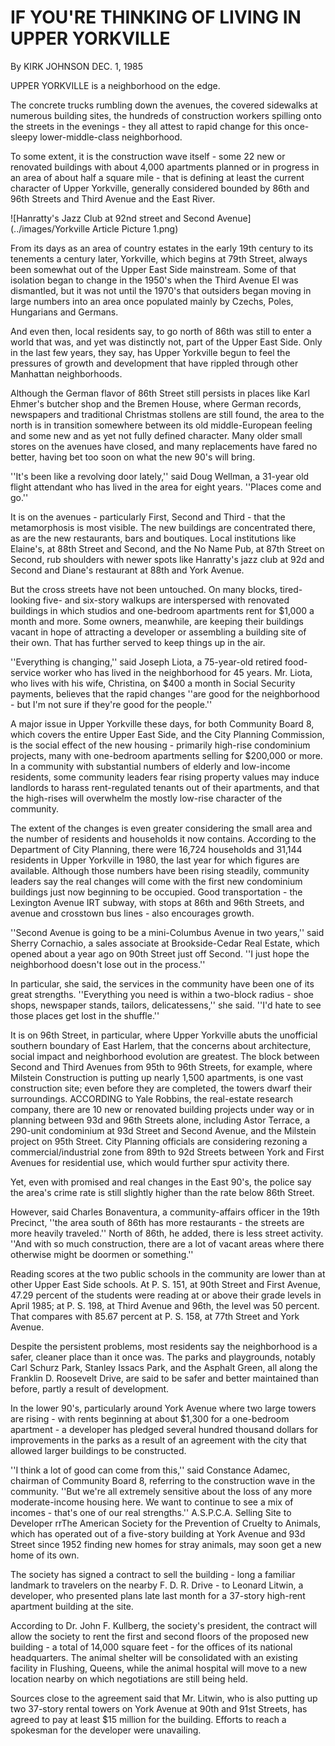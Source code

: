 IF YOU'RE THINKING OF LIVING IN UPPER YORKVILLE
===

By KIRK JOHNSON DEC. 1, 1985 

UPPER YORKVILLE is a neighborhood on the edge.

The concrete trucks rumbling down the avenues, the covered sidewalks at numerous building sites, the hundreds of construction workers spilling onto the streets in the evenings - they all attest to rapid change for this once-sleepy lower-middle-class neighborhood.

To some extent, it is the construction wave itself - some 22 new or renovated buildings with about 4,000 apartments planned or in progress in an area of about half a square mile - that is defining at least the current character of Upper Yorkville, generally considered bounded by 86th and 96th Streets and Third Avenue and the East River.

![Hanratty's Jazz Club at 92nd street and Second Avenue](../images/Yorkville Article Picture 1.png)

From its days as an area of country estates in the early 19th century to its tenements a century later, Yorkville, which begins at 79th Street, always been somewhat out of the Upper East Side mainstream. Some of that isolation began to change in the 1950's when the Third Avenue El was dismantled, but it was not until the 1970's that outsiders began moving in large numbers into an area once populated mainly by Czechs, Poles, Hungarians and Germans.

And even then, local residents say, to go north of 86th was still to enter a world that was, and yet was distinctly not, part of the Upper East Side. Only in the last few years, they say, has Upper Yorkville begun to feel the pressures of growth and development that have rippled through other Manhattan neighborhoods.

Although the German flavor of 86th Street still persists in places like Karl Ehmer's butcher shop and the Bremen House, where German records, newspapers and traditional Christmas stollens are still found, the area to the north is in transition somewhere between its old middle-European feeling and some new and as yet not fully defined character. Many older small stores on the avenues have closed, and many replacements have fared no better, having bet too soon on what the new 90's will bring.

''It's been like a revolving door lately,'' said Doug Wellman, a 31-year old flight attendant who has lived in the area for eight years. ''Places come and go.''

It is on the avenues - particularly First, Second and Third - that the metamorphosis is most visible. The new buildings are concentrated there, as are the new restaurants, bars and boutiques. Local institutions like Elaine's, at 88th Street and Second, and the No Name Pub, at 87th Street on Second, rub shoulders with newer spots like Hanratty's jazz club at 92d and Second and Diane's restaurant at 88th and York Avenue.

But the cross streets have not been untouched. On many blocks, tired-looking five- and six-story walkups are interspersed with renovated buildings in which studios and one-bedroom apartments rent for $1,000 a month and more. Some owners, meanwhile, are keeping their buildings vacant in hope of attracting a developer or assembling a building site of their own. That has further served to keep things up in the air.

''Everything is changing,'' said Joseph Liota, a 75-year-old retired food-service worker who has lived in the neighborhood for 45 years. Mr. Liota, who lives with his wife, Christina, on $400 a month in Social Security payments, believes that the rapid changes ''are good for the neighborhood - but I'm not sure if they're good for the people.''

A major issue in Upper Yorkville these days, for both Community Board 8, which covers the entire Upper East Side, and the City Planning Commission, is the social effect of the new housing - primarily high-rise condominium projects, many with one-bedroom apartments selling for $200,000 or more.
In a community with substantial numbers of elderly and low-income residents, some community leaders fear rising property values may induce landlords to harass rent-regulated tenants out of their apartments, and that the high-rises will overwhelm the mostly low-rise character of the community.

The extent of the changes is even greater considering the small area and the number of residents and households it now contains. According to the Department of City Planning, there were 16,724 households and 31,144 residents in Upper Yorkville in 1980, the last year for which figures are available. Although those numbers have been rising steadily, community leaders say the real changes will come with the first new condominium buildings just now beginning to be occupied. Good transportation - the Lexington Avenue IRT subway, with stops at 86th and 96th Streets, and avenue and crosstown bus lines - also encourages growth.

''Second Avenue is going to be a mini-Columbus Avenue in two years,'' said Sherry Cornachio, a sales associate at Brookside-Cedar Real Estate, which opened about a year ago on 90th Street just off Second. ''I just hope the neighborhood doesn't lose out in the process.''

In particular, she said, the services in the community have been one of its great strengths. ''Everything you need is within a two-block radius - shoe shops, newspaper stands, tailors, delicatessens,'' she said. ''I'd hate to see those places get lost in the shuffle.''

It is on 96th Street, in particular, where Upper Yorkville abuts the unofficial southern boundary of East Harlem, that the concerns about architecture, social impact and neighborhood evolution are greatest. The block between Second and Third Avenues from 95th to 96th Streets, for example, where Milstein Construction is putting up nearly 1,500 apartments, is one vast construction site; even before they are completed, the towers dwarf their surroundings. ACCORDING to Yale Robbins, the real-estate research company, there are 10 new or renovated building projects under way or in planning between 93d and 96th Streets alone, including Astor Terrace, a 290-unit condominium at 93d Street and Second Avenue, and the Milstein project on 95th Street. City Planning officials are considering rezoning a commercial/industrial zone from 89th to 92d Streets between York and First Avenues for residential use, which would further spur activity there.

Yet, even with promised and real changes in the East 90's, the police say the area's crime rate is still slightly higher than the rate below 86th Street.

However, said Charles Bonaventura, a community-affairs officer in the 19th Precinct, ''the area south of 86th has more restaurants - the streets are more heavily traveled.'' North of 86th, he added, there is less street activity. ''And with so much construction, there are a lot of vacant areas where there otherwise might be doormen or something.''

Reading scores at the two public schools in the community are lower than at other Upper East Side schools. At P. S. 151, at 90th Street and First Avenue, 47.29 percent of the students were reading at or above their grade levels in April 1985; at P. S. 198, at Third Avenue and 96th, the level was 50 percent. That compares with 85.67 percent at P. S. 158, at 77th Street and York Avenue.

Despite the persistent problems, most residents say the neighborhood is a safer, cleaner place than it once was. The parks and playgrounds, notably Carl Schurz Park, Stanley Issacs Park, and the Asphalt Green, all along the Franklin D. Roosevelt Drive, are said to be safer and better maintained than before, partly a result of development.

In the lower 90's, particularly around York Avenue where two large towers are rising - with rents beginning at about $1,300 for a one-bedroom apartment - a developer has pledged several hundred thousand dollars for improvements in the parks as a result of an agreement with the city that allowed larger buildings to be constructed.

''I think a lot of good can come from this,'' said Constance Adamec, chairman of Community Board 8, referring to the construction wave in the community. ''But we're all extremely sensitive about the loss of any more moderate-income housing here. We want to continue to see a mix of incomes - that's one of our real strengths.'' A.S.P.C.A. Selling Site to Developer rrThe American Society for the Prevention of Cruelty to Animals, which has operated out of a five-story building at York Avenue and 93d Street since 1952 finding new homes for stray animals, may soon get a new home of its own.

The society has signed a contract to sell the building - long a familiar landmark to travelers on the nearby F. D. R. Drive - to Leonard Litwin, a developer, who presented plans late last month for a 37-story high-rent apartment building at the site.

According to Dr. John F. Kullberg, the society's president, the contract will allow the society to rent the first and second floors of the proposed new building - a total of 14,000 square feet - for the offices of its national headquarters. The animal shelter will be consolidated with an existing facility in Flushing, Queens, while the animal hospital will move to a new location nearby on which negotiations are still being held.

Sources close to the agreement said that Mr. Litwin, who is also putting up two 37-story rental towers on York Avenue at 90th and 91st Streets, has agreed to pay at least $15 million for the building. Efforts to reach a spokesman for the developer were unavailing.
